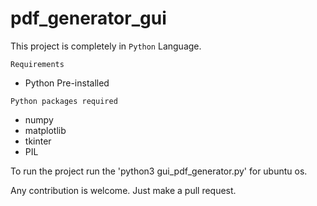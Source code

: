 # pdf_generator_gui

This project is completely in ```Python``` Language.

```Requirements```
- Python Pre-installed

```Python packages required```
- numpy
- matplotlib
- tkinter
- PIL

To run the project run the 'python3 gui_pdf_generator.py' for ubuntu os.

Any contribution is welcome.
Just make a pull request.
